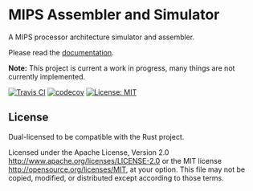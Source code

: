 # MIPS Assembler and Simulator
A MIPS processor architecture simulator and assembler.

Please read the [documentation](https://wbjohnston.github.io/mips).

**Note:** This project is current a work in progress, many things are not 
currently implemented.

[![Travis CI](https://travis-ci.org/wbjohnston/mips.svg?branch=master)](https://travis-ci.org/wbjohnston/mips)
[![codecov](https://codecov.io/gh/wbjohnston/mips/branch/master/graph/badge.svg)](https://codecov.io/gh/wbjohnston/mips)
[![License: MIT](https://img.shields.io/badge/License-MIT-yellow.svg)](https://opensource.org/licenses/MIT)

## License
Dual-licensed to be compatible with the Rust project.

Licensed under the Apache License, Version 2.0
http://www.apache.org/licenses/LICENSE-2.0 or the MIT license
http://opensource.org/licenses/MIT, at your option. This file may not be
copied, modified, or distributed except according to those terms.
